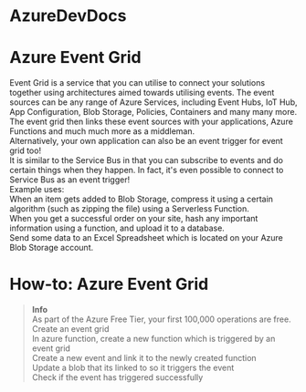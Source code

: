 # AzureDevDocs
# Azure Event Grid
Event Grid is a service that you can utilise to connect your solutions together using architectures aimed towards utilising events. The event sources can be any range of Azure Services, including Event Hubs, IoT Hub, App Configuration, Blob Storage, Policies, Containers and many many more. The event grid then links these event sources with your applications, Azure Functions and much much more as a middleman.  
Alternatively, your own application can also be an event trigger for event grid too!  
It is similar to the Service Bus in that you can subscribe to events and do certain things when they happen. In fact, it's even possible to connect to Service Bus as an event trigger!  
Example uses:  
When an item gets added to Blob Storage, compress it using a certain algorithm (such as zipping the file) using a Serverless Function.  
When you get a successful order on your site, hash any important information using a function, and upload it to a database.  
Send some data to an Excel Spreadsheet which is located on your Azure Blob Storage account.  
# How-to: Azure Event Grid  
> **Info**  
> As part of the Azure Free Tier, your first 100,000 operations are free.  
Create an event grid  
In azure function, create a new function which is triggered by an event grid  
Create a new event and link it to the newly created function  
Update a blob that its linked to so it triggers the event  
Check if the event has triggered successfully
